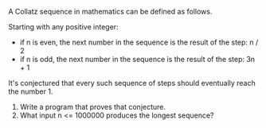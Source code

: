 
A Collatz sequence in mathematics can be defined as follows.

Starting with any positive integer:

- if n is even, the next number in the sequence is the result of the step: n / 2
- if n is odd, the next number in the sequence is the result of the step:  3n + 1

It's conjectured that every such sequence of steps should eventually reach the number 1.

1. Write a program that proves that conjecture.
2. What input n <= 1000000 produces the longest sequence?
